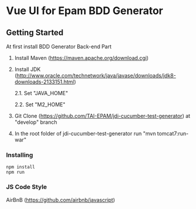 # Vue UI for Epam BDD Generator

## Getting Started

At first install BDD Generator Back-end Part

1. Install Maven (https://maven.apache.org/download.cgi)
2. Install JDK (http://www.oracle.com/technetwork/java/javase/downloads/jdk8-downloads-2133151.html)

   2.1. Set "JAVA_HOME"
   
   2.2. Set "M2_HOME"
3. Git Clone (https://github.com/TAI-EPAM/jdi-cucumber-test-generator) at "develop" branch   
4. In the root folder of jdi-cucumber-test-generator run "mvn tomcat7:run-war"

### Installing

```
npm install
npm run
```

### JS Code Style

AirBnB (https://github.com/airbnb/javascript)
